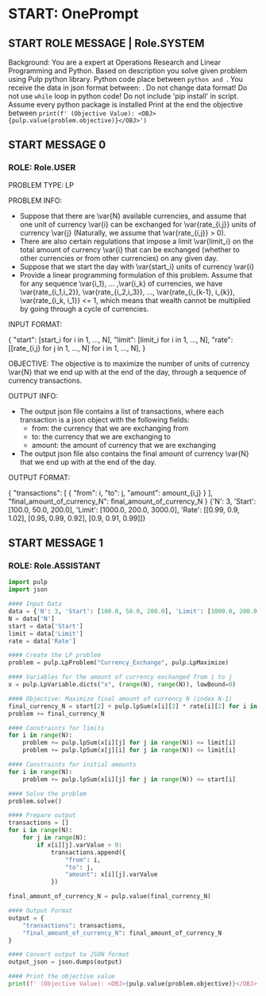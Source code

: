 # START: OnePrompt 
## START ROLE MESSAGE | Role.SYSTEM 
Background: You are a expert at Operations Research and Linear Programming and Python. Based on description you solve given problem using Pulp python library. Python code place between ```python and ```. You receive the data in json format between: <DATA></DATA>. Do not change data format! Do not use `while` loop in python code! Do not include 'pip install' in script. Assume every python package is installed Print at the end the objective between <OBJ></OBJ> `print(f' (Objective Value): <OBJ>{pulp.value(problem.objective)}</OBJ>')`  
## START MESSAGE 0 
### ROLE: Role.USER
<DESCRIPTION>
PROBLEM TYPE: LP

PROBLEM INFO: 

- Suppose that there are \var{N} available currencies, and assume that one unit of currency \var{i} can be exchanged for \var{rate_{i,j}} units of currency \var{j} (Naturally, we assume that \var{rate_{i,j}} > 0).
- There are also certain regulations that impose a limit \var{limit_i} on the total amount of currency \var{i} that can be exchanged (whether to other currencies or from other currencies) on any given day.
- Suppose that we start the day with \var{start_i} units of currency \var{i}
- Provide a linear programming formulation of this problem. Assume that for any sequence \var{i_1}, … ,\var{i_k} of currencies, we have \var{rate_{i_1,i_2}}, \var{rate_{i_2,i_3}}, ..., \var{rate_{i_{k-1}, i_{k}}, \var{rate_{i_k, i_1}} <= 1, which means that wealth cannot be multiplied by going through a cycle of currencies.

INPUT FORMAT: 

{
    "start": [start_i for i in 1, ..., N],
    "limit": [limit_i for i in 1, ..., N],
    "rate": [[rate_{i,j} for j in 1, ..., N] for i in 1, ..., N],
}

OBJECTIVE: The objective is to maximize the number of units of currency \var{N} that we end up with at the end of the day, through a sequence of currency transactions.

OUTPUT INFO: 

- The output json file contains a list of transactions, where each transaction is a json object with the following fields:
    - from: the currency that we are exchanging from
    - to: the currency that we are exchanging to
    - amount: the amount of currency that we are exchanging
- The output json file also contains the final amount of currency \var{N} that we end up with at the end of the day.

OUTPUT FORMAT: 

{
    "transactions": [
        {
            "from": i,
            "to": j,
            "amount": amount_{i,j}
        }
    ],
    "final_amount_of_currency_N": final_amount_of_currency_N
}
</DESCRIPTION>
<DATA>
{'N': 3, 'Start': [100.0, 50.0, 200.0], 'Limit': [1000.0, 200.0, 3000.0], 'Rate': [[0.99, 0.9, 1.02], [0.95, 0.99, 0.92], [0.9, 0.91, 0.99]]}</DATA>


## START MESSAGE 1 
### ROLE: Role.ASSISTANT
```python
import pulp
import json

#### Input Data
data = {'N': 3, 'Start': [100.0, 50.0, 200.0], 'Limit': [1000.0, 200.0, 3000.0], 'Rate': [[0.99, 0.9, 1.02], [0.95, 0.99, 0.92], [0.9, 0.91, 0.99]]}
N = data['N']
start = data['Start']
limit = data['Limit']
rate = data['Rate']

#### Create the LP problem
problem = pulp.LpProblem("Currency_Exchange", pulp.LpMaximize)

#### Variables for the amount of currency exchanged from i to j
x = pulp.LpVariable.dicts("x", (range(N), range(N)), lowBound=0)

#### Objective: Maximize final amount of currency N (index N-1)
final_currency_N = start[2] + pulp.lpSum(x[i][2] * rate[i][2] for i in range(N)) - pulp.lpSum(x[2][j] for j in range(N))
problem += final_currency_N

#### Constraints for limits
for i in range(N):
    problem += pulp.lpSum(x[i][j] for j in range(N)) <= limit[i]
    problem += pulp.lpSum(x[j][i] for j in range(N)) <= limit[i]

#### Constraints for initial amounts
for i in range(N):
    problem += pulp.lpSum(x[i][j] for j in range(N)) <= start[i]

#### Solve the problem
problem.solve()

#### Prepare output
transactions = []
for i in range(N):
    for j in range(N):
        if x[i][j].varValue > 0:
            transactions.append({
                "from": i,
                "to": j,
                "amount": x[i][j].varValue
            })

final_amount_of_currency_N = pulp.value(final_currency_N)

#### Output Format
output = {
    "transactions": transactions,
    "final_amount_of_currency_N": final_amount_of_currency_N
}

#### Convert output to JSON format
output_json = json.dumps(output)

#### Print the objective value
print(f' (Objective Value): <OBJ>{pulp.value(problem.objective)}</OBJ>')
```

